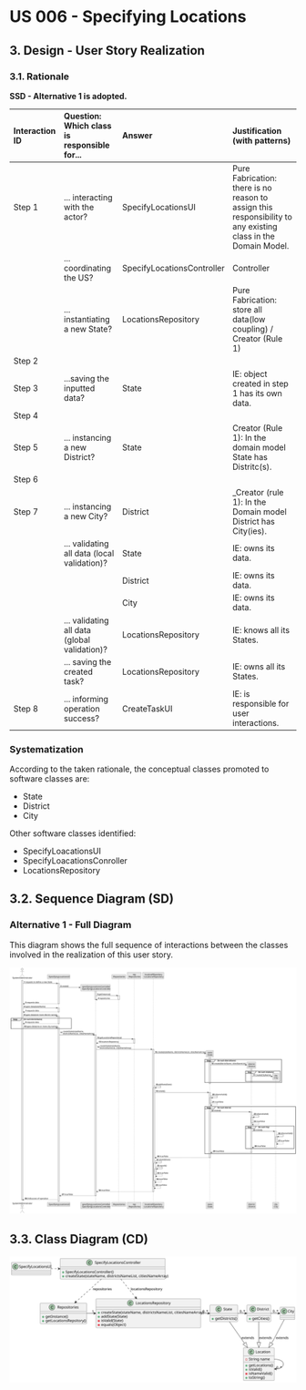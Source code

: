 # US 006 - Specifying Locations

## 3. Design - User Story Realization

### 3.1. Rationale

**SSD - Alternative 1 is adopted.**

| Interaction ID | Question: Which class is responsible for...  | Answer                     | Justification (with patterns)                                                                                 |
|:---------------|:---------------------------------------------|:---------------------------|:--------------------------------------------------------------------------------------------------------------|
| Step 1         | ... interacting with the actor?              | SpecifyLocationsUI         | Pure Fabrication: there is no reason to assign this responsibility to any existing class in the Domain Model. |
|                | ... coordinating the US?                     | SpecifyLocationsController | Controller                                                                                                    |
|                | ... instantiating a new State?               | LocationsRepository        | Pure Fabrication: store all data(low coupling) / Creator (Rule 1)                                             |
| Step 2         |                                              |                            |                                                                                                               |
| Step 3         | ...saving the inputted data?                 | State                      | IE: object created in step 1 has its own data.                                                                |
| Step 4         |                                              |                            |                                                                                                               |
| Step 5         | ... instancing a new District?               | State                      | Creator (Rule 1): In the domain model State has Distritc(s).                                                  |
| Step 6         |                                              |                            |                                                                                                               |              
| Step 7         | ... instancing a new City?                   | District                   | _Creator (rule 1): In the Domain model District has City(ies).                                                |
|                | ... validating all data (local validation)?  | State                      | IE: owns its data.                                                                                            | 
|                |                                              | District                   | IE: owns its data.                                                                                            |
|                |                                              | City                       | IE: owns its data.                                                                                            |
|                | ... validating all data (global validation)? | LocationsRepository        | IE: knows all its States.                                                                                     | 
|                | ... saving the created task?                 | LocationsRepository        | IE: owns all its States.                                                                                      | 
| Step 8         | ... informing operation success?             | CreateTaskUI               | IE: is responsible for user interactions.                                                                     | 

### Systematization ##

According to the taken rationale, the conceptual classes promoted to software classes are:

* State
* District
* City

Other software classes identified:

* SpecifyLoacationsUI
* SpecifyLoacationsConroller
* LocationsRepository

## 3.2. Sequence Diagram (SD)

### Alternative 1 - Full Diagram

This diagram shows the full sequence of interactions between the classes involved in the realization of this user story.

![Sequence Diagram - Full](svg/us006-sequence-diagram-full.svg)



## 3.3. Class Diagram (CD)

![Class Diagram](svg/us006-class-diagram.svg)